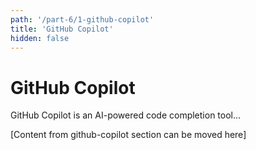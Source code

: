 ```yaml
---
path: '/part-6/1-github-copilot'
title: 'GitHub Copilot'
hidden: false
---
```


# GitHub Copilot

GitHub Copilot is an AI-powered code completion tool...

[Content from github-copilot section can be moved here]
